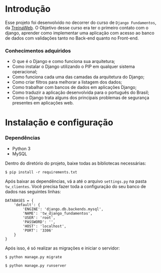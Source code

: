 # Introdução

Esse projeto foi desenvolvido no decorrer do curso de `Django Fundamentos`, da [TreinaWeb](https://www.treinaweb.com.br/).
O Objetivo desse curso era ter o primeiro contato com o django, aprender como implementar uma aplicação com acesso ao banco de dados com validações tanto no Back-end quanto no Front-end.

### Conhecimentos adquiridos

* O que é o Django e como funciona sua arquitetura;
* Como instalar o Django utilizando o PIP em qualquer sistema operacional;
* Como funciona cada uma das camadas da arquitetura do Django;
* Como criar filtros para melhorar a listagem dos dados;
* Como trabalhar com bancos de dados em aplicações Django;
* Como traduzir a aplicação desenvolvida para o português do Brasil;
* Como o Django trata alguns dos principais problemas de segurança presentes em aplicações web.

# Instalação e configuração

### Dependências

* Python 3
* MySQL

Dentro do diretório do projeto, baixe todas as bibliotecas necessárias:

    $ pip install -r requirements.txt

Após baixar as dependências, vá a até o arquivo `settings.py` na pasta `tw_clientes`. Você precisa fazer toda a configuração do seu banco de dados nas seguintes linhas:

```
DATABASES = {
    'default': {
        'ENGINE': 'django.db.backends.mysql',
        'NAME': 'tw_django_fundamentos',
        'USER': 'root',
        'PASSWORD': '',
        'HOST': 'localhost',
        'PORT': '3306'
    }
}
```

Após isso, é só realizar as migrações e iniciar o servidor:

    $ python manage.py migrate

    $ python manage.py runserver